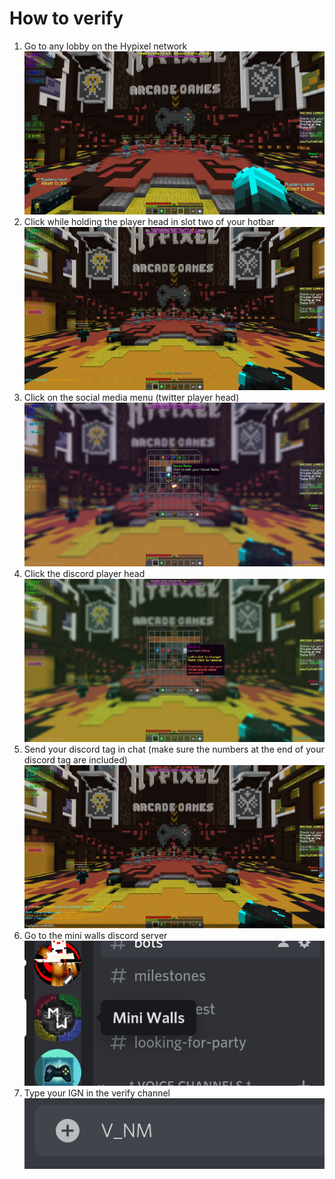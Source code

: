 # How to verify
1) Go to any lobby on the Hypixel network
![Lobby](../images/Lobby.png)
2) Click while holding the player head in slot two of your hotbar
![Head](../images/Head.png)
3) Click on the social media menu (twitter player head)
![Social](../images/Social.png)
4) Click the discord player head
![Discord](../images/Discord.png)
5) Send your discord tag in chat (make sure the numbers at the end of your discord tag are included)
![Tag](../images/Tag.png)
6) Go to the mini walls discord server
![mw-server](../images/mw-server.png)
7) Type your IGN in the verify channel
![mw-verify](../images/mw-verify.png)
